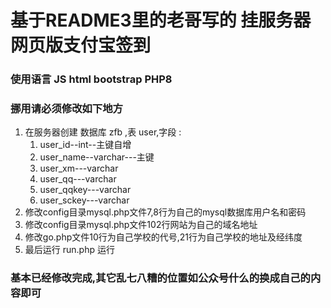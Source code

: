 <h1>基于README3里的老哥写的 挂服务器网页版支付宝签到</h1>
<h3>使用语言 JS html bootstrap PHP8</h3>
<h3>挪用请必须修改如下地方</h3>
<ol>
    <li>在服务器创建 数据库 zfb ,表 user,字段 : 
        <ol>
            <li>user_id--int--主键自增</li>
            <li>user_name--varchar---主键</li>
            <li>user_xm---varchar</li>
            <li>user_qq---varchar</li>
            <li>user_qqkey---varchar</li>
            <li>user_sckey---varchar</li>
        </ol>
    </li>
    <li>修改config目录mysql.php文件7,8行为自己的mysql数据库用户名和密码</li>
    <li>修改config目录mysql.php文件102行网站为自己的域名地址</li>
    <li>修改go.php文件10行为自己学校的代号,21行为自己学校的地址及经纬度</li>
    <li>最后运行 run.php  运行</li>
</ol>
<h3>基本已经修改完成,其它乱七八糟的位置如公众号什么的换成自己的内容即可</h3>
